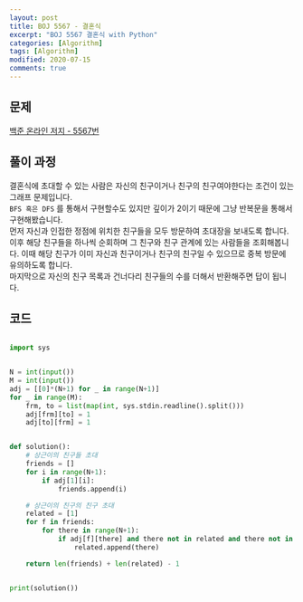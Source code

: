 ```yaml
---
layout: post
title: BOJ 5567 - 결혼식
excerpt: "BOJ 5567 결혼식 with Python"
categories: [Algorithm]
tags: [Algorithm]
modified: 2020-07-15
comments: true
---
```


## 문제
[백준 온라인 저지 - 5567번](https://www.acmicpc.net/problem/5567)

## 풀이 과정
결혼식에 초대할 수 있는 사람은 자신의 친구이거나 친구의 친구여야한다는 조건이 있는 그래프 문제입니다. <br>
`BFS 혹은 DFS` 를 통해서 구현할수도 있지만 깊이가 2이기 때문에 그냥 반복문을 통해서 구현해봤습니다. <br>
먼저 자신과 인접한 정점에 위치한 친구들을 모두 방문하여 초대장을 보내도록 합니다. <br>
이후 해당 친구들을 하나씩 순회하며 그 친구와 친구 관계에 있는 사람들을 조회해봅니다. 이때 해당 친구가 이미 자신과 친구이거나 친구의 친구일 수 있으므로 중복 방문에 유의하도록 합니다.<br>
마지막으로 자신의 친구 목록과 건너다리 친구들의 수를 더해서 반환해주면 답이 됩니다. <br>


## 코드

~~~ python

import sys


N = int(input())
M = int(input())
adj = [[0]*(N+1) for _ in range(N+1)]
for _ in range(M):
    frm, to = list(map(int, sys.stdin.readline().split()))
    adj[frm][to] = 1
    adj[to][frm] = 1


def solution():
    # 상근이의 친구들 초대
    friends = []
    for i in range(N+1):
        if adj[1][i]:
            friends.append(i)

    # 상근이의 친구의 친구 초대
    related = [1]
    for f in friends:
        for there in range(N+1):
            if adj[f][there] and there not in related and there not in friends:
                related.append(there)

    return len(friends) + len(related) - 1


print(solution())


~~~
